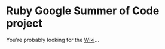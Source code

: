 # Ruby Google Summer of Code project

You're probably looking for the [Wiki](https://github.com/rubygsoc/rubygsoc/wiki)...
